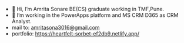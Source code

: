 - 👋 Hi, I’m Amrita Sonare BE(CS) graduate working in TMF,Pune.
- 👀 I’m working in the PowerApps platform and MS CRM D365 as CRM Analyst.
- mail to: amritasona3016@gmail.com
- portfolio: https://heartfelt-sorbet-ef2db9.netlify.app/
